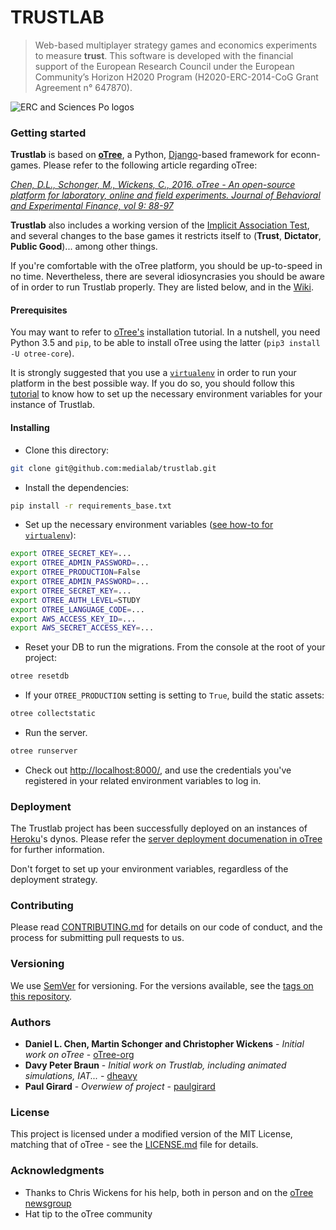 TRUSTLAB
========
> Web-based multiplayer strategy games and economics experiments to measure **trust**.
> This software is developed with the financial support of the European Research Council
> under the European Community’s Horizon H2020 Program (H2020-ERC-2014-CoG Grant Agreement n° 647870).

![ERC and Sciences Po logos](https://raw.githubusercontent.com/medialab/trustlab/refact/_readmefiles/logos.jpg)

### Getting started

**Trustlab** is based on [**oTree**](http://www.otree.org/), a Python, [Django](https://djangoproject.com)-based framework for econn-games. Please refer to the following article regarding oTree:

*[Chen, D.L., Schonger, M., Wickens, C., 2016. oTree - An open-source platform for laboratory, online and field experiments. Journal of Behavioral and Experimental Finance, vol 9: 88-97](http://www.sciencedirect.com/science/article/pii/S2214635016000101)*

**Trustlab** also includes a working version of the [Implicit Association Test](https://implicit.harvard.edu/implicit/education.html), and several changes to the base games it restricts itself to (**Trust**, **Dictator**, **Public Good**)... among other things.

If you're comfortable with the oTree platform, you should be up-to-speed in no time. Nevertheless, there are several idiosyncrasies you should be aware of in order to run Trustlab properly. They are listed below, and in the [Wiki](https://github.com/medialab/trustlab/wiki).

#### Prerequisites
You may want to refer to [oTree's](http://otree.readthedocs.io/en/latest/install.html) installation tutorial. In a nutshell, you need Python 3.5 and `pip`, to be able to install oTree using the latter (`pip3 install -U otree-core`).

It is strongly suggested that you use a [`virtualenv`](https://virtualenv.pypa.io/en/stable/) in order to run your platform in the best possible way. If you do so, you should follow this [tutorial]() to know how to set up the necessary environment variables for your instance of Trustlab.

#### Installing
- Clone this directory:

```bash
git clone git@github.com:medialab/trustlab.git
```

- Install the dependencies:

```bash
pip install -r requirements_base.txt
```

- Set up the necessary environment variables ([see how-to for `virtualenv`]()):

```bash
export OTREE_SECRET_KEY=...
export OTREE_ADMIN_PASSWORD=...
export OTREE_PRODUCTION=False
export OTREE_ADMIN_PASSWORD=...
export OTREE_SECRET_KEY=...
export OTREE_AUTH_LEVEL=STUDY
export OTREE_LANGUAGE_CODE=...
export AWS_ACCESS_KEY_ID=...
export AWS_SECRET_ACCESS_KEY=...
```

- Reset your DB to run the migrations. From the console at the root of your project:

```bash
otree resetdb
```

- If your `OTREE_PRODUCTION` setting is setting to `True`, build the static assets:

```bash
otree collectstatic
```

- Run the server.

```bash
otree runserver
```

- Check out [http://localhost:8000/](http://localhost:8000/), and use the credentials you've registered in your related environment variables to log in.

### Deployment

The Trustlab project has been successfully deployed on an instances of [Heroku](https://heroku.com)'s dynos. Please refer the [server deployment documenation in oTree](http://otree.readthedocs.io/en/latest/server/intro.html) for further information.

Don't forget to set up your environment variables, regardless of the deployment strategy.

### Contributing

Please read [CONTRIBUTING.md](https://github.com/medialab/trustlab/CONTRIBUTING.md) for details on our code of conduct, and the process for submitting pull requests to us.

### Versioning

We use [SemVer](http://semver.org/) for versioning. For the versions available, see the [tags on this repository](https://github.com/medialab/trustlab/tags).

### Authors

 * **Daniel L. Chen, Martin Schonger and Christopher Wickens** - *Initial work on oTree* - [oTree-org](https://github.com/oTree-org)
 * **Davy Peter Braun** - *Initial work on Trustlab, including animated simulations, IAT...* - [dheavy](https://github.com/dheavy)
 * **Paul Girard** - *Overwiew of project* - [paulgirard](https://github.com/paulgirard)

### License

This project is licensed under a modified version of the MIT License, matching that of oTree - see the [LICENSE.md](LICENSE.md) file for details.

### Acknowledgments

* Thanks to Chris Wickens for his help, both in person and on the [oTree newsgroup](groups.google.com/group/otree)
* Hat tip to the oTree community

